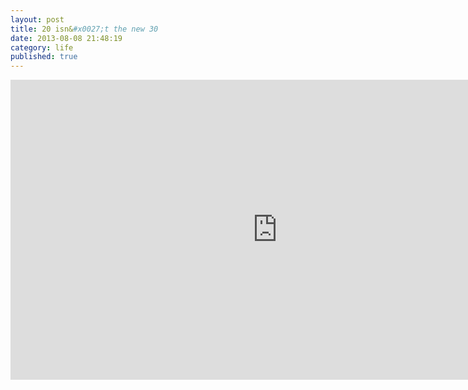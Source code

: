 ```yaml
---
layout: post
title: 20 isn&#x0027;t the new 30
date: 2013-08-08 21:48:19
category: life
published: true
---
```


<div class="videoWrapper-16-9"><iframe src="http://embed.ted.com/talks/meg_jay_why_30_is_not_the_new_20.html" width="853" height="480" frameborder="0" scrolling="no" webkitAllowFullScreen mozallowfullscreen allowFullScreen></iframe></div>